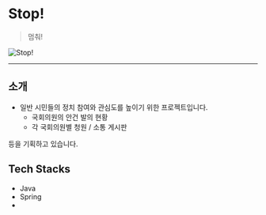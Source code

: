 # Stop!

> 멈춰!

![Stop!](https://blog.kakaocdn.net/dn/b0F3G0/btq0TvsFBd1/cpGKXhMQQWE1vNTG9RMIJ1/img.png)

---

## 소개

- 일반 시민들의 정치 참여와 관심도를 높이기 위한 프로젝트입니다.
  - 국회의원의 안건 발의 현황
  - 각 국회의원별 청원 / 소통 게시판

등을 기획하고 있습니다.

## Tech Stacks

- Java
- Spring
- 

